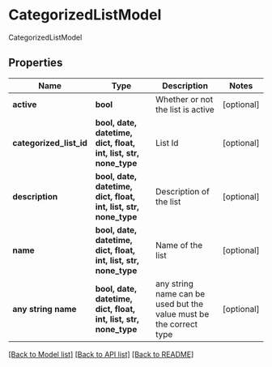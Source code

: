 # CategorizedListModel

CategorizedListModel

## Properties
Name | Type | Description | Notes
------------ | ------------- | ------------- | -------------
**active** | **bool** | Whether or not the list is active | [optional] 
**categorized_list_id** | **bool, date, datetime, dict, float, int, list, str, none_type** | List Id | [optional] 
**description** | **bool, date, datetime, dict, float, int, list, str, none_type** | Description of the list | [optional] 
**name** | **bool, date, datetime, dict, float, int, list, str, none_type** | Name of the list | [optional] 
**any string name** | **bool, date, datetime, dict, float, int, list, str, none_type** | any string name can be used but the value must be the correct type | [optional]

[[Back to Model list]](../README.md#documentation-for-models) [[Back to API list]](../README.md#documentation-for-api-endpoints) [[Back to README]](../README.md)


